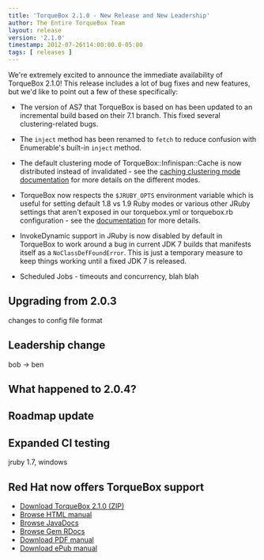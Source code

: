 ```yaml
---
title: 'TorqueBox 2.1.0 - New Release and New Leadership'
author: The Entire TorqueBox Team
layout: release
version: '2.1.0'
timestamp: 2012-07-26t14:00:00.0-05:00
tags: [ releases ]
---
```


We're extremely excited to announce the immediate availability of
TorqueBox 2.1.0! This release includes a lot of bug fixes and new
features, but we'd like to point out a few of these specifically:

* The version of AS7 that TorqueBox is based on has been updated to an
  incremental build based on their 7.1 branch. This fixed several
  clustering-related bugs.

* The `inject` method has been renamed to `fetch` to reduce confusion
  with Enumerable's built-in `inject` method.

* The default clustering mode of TorqueBox::Infinispan::Cache is now
  distributed instead of invalidated - see the [caching clustering
  mode documentation][cacheclusterdocs] for more details on the different
  modes.

* TorqueBox now respects the `$JRUBY_OPTS` environment variable which
  is useful for setting default 1.8 vs 1.9 Ruby modes or various other
  JRuby settings that aren't exposed in our torquebox.yml or
  torquebox.rb configuration - see the [documentation][jrubyoptsdocs]
  for more details.

* InvokeDynamic support in JRuby is now disabled by default in
  TorqueBox to work around a bug in current JDK 7 builds that
  manifests itself as a `NoClassDefFoundError`. This is just a
  temporary measure to keep things working until a fixed JDK 7 is
  released.

* Scheduled Jobs  - timeouts and concurrency, blah blah

## Upgrading from 2.0.3
changes to config file format

## Leadership change
bob -> ben

## What happened to 2.0.4?

## Roadmap update

## Expanded CI testing
jruby 1.7, windows

## Red Hat now offers TorqueBox support


* [Download TorqueBox 2.1.0 (ZIP)][download]
* [Browse HTML manual][htmldocs]
* [Browse JavaDocs][javadocs]
* [Browse Gem RDocs][rdocs]
* [Download PDF manual][pdfdocs]
* [Download ePub manual][epubdocs]


[download]:  /release/org/torquebox/torquebox-dist/2.1.0/torquebox-dist-2.1.0-bin.zip
[htmldocs]:  /documentation/2.1.0
[javadocs]:  /documentation/2.1.0/javadoc/
[rdocs]:     /documentation/2.1.0/yardoc/
[pdfdocs]:   /release/org/torquebox/torquebox-docs-en_US/2.1.0/torquebox-docs-en_US-2.1.0.pdf
[epubdocs]:  /release/org/torquebox/torquebox-docs-en_US/2.1.0/torquebox-docs-en_US-2.1.0.epub
[cacheclusterdocs]: /documentation/2.1.0/cache.html#caching-clustering-modes
[jrubyoptsdocs]: /documentation/2.1.0/installation.html#setting-jruby-properties
